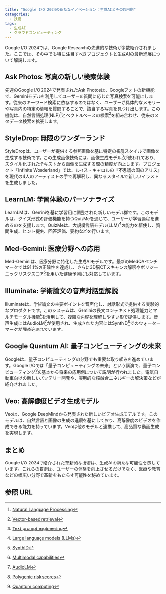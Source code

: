 ```yaml
---
title: "Google I/O 2024の新たなイノベーション：生成AIとその応用例"
categories:
  - 技術
tags:
  - 生成AI
  - クラウドコンピューティング
---
```

Google I/O 2024では、Google Researchの先進的な技術が多数紹介されました。ここでは、その中でも特に注目すべきプロジェクトと生成AIの最新進展について解説します。

## Ask Photos: 写真の新しい検索体験

先週のGoogle I/O 2024で発表されたAsk Photosは、Googleフォトの新機能で、Geminiモデルを利用してユーザーの質問に応じた写真検索を可能にします。従来のキーワード検索に依存するのではなく、ユーザーが具体的なメモリーや写真内の特定の情報を質問することで、該当する写真を見つけ出します。この機能は、自然言語処理(NLP)[^4]とベクトルベースの検索[^7]を組み合わせ、従来のメタデータ検索を拡張します。

## StyleDrop: 無限のワンダーランド

StyleDropは、ユーザーが提供する参照画像を基に特定の視覚スタイルで画像を生成する技術です。この生成画像技術には、画像生成モデル[^11]が使われており、スタイル化されたテキストから画像を生成する際の精度が向上します。プロジェクト「Infinite Wonderland」では、ルイス・キャロルの『不思議の国のアリス』を現代の4人のアーティストの手で再解釈し、異なるスタイルで新しいイラストを生成しました。

## LearnLM: 学習体験のパーソナライズ

LearnLMは、Geminiを基に学習用に調整された新しいモデル群です。このモデルは、クイズ形式の評価機能を持つQuizMeを通じて、ユーザーが学習過程を進めるのを支援します。QuizMeは、大規模言語モデル(LLM)[^9]の能力を駆使し、質問生成、ヒント提供、回答評価、要約などを行います。

## Med-Gemini: 医療分野への応用

Med-Geminiは、医療分野に特化した生成AIモデルです。最新のMedQAベンチマークでは91.1%の正確性を達成し、さらに3D脳CTスキャンの解釈やポリジーニックリスクスコア[^14]を用いた健康予測にも対応しています。

## Illuminate: 学術論文の音声対話型解説

Illuminateは、学術論文の主要ポイントを音声化し、対話形式で提供する実験的なプロダクトです。このシステムは、Geminiの長文コンテキスト処理能力とマルチモーダル機能[^8]を活用して、複雑な内容を理解しやすい形で提供します。音声生成にはAudioLM[^15]が使用され、生成された内容にはSynthID[^13]でのウォーターマークが埋め込まれています。

## Google Quantum AI: 量子コンピューティングの未来

Googleは、量子コンピューティングの分野でも重要な取り組みを進めています。Google I/Oでは「量子コンピューティングの未来」という講演で、量子コンピューティング[^12]の基本から将来の応用例について説明が行われました。電気自動車向けの新しいバッテリー開発や、実用的な核融合エネルギーの解決策などが紹介されました。

## Veo: 高解像度ビデオ生成モデル

Veoは、Google DeepMindから発表された新しいビデオ生成モデルです。このモデルは、自然言語と画像の生成の進展を基にしており、高解像度のビデオを作成できる能力を持っています。Veoは他のモデルと連携して、高品質な動画生成を実現します。

## まとめ

Google I/O 2024で紹介された革新的な技術は、生成AIの新たな可能性を示しています。これらの技術は、ユーザーの体験を向上させるだけでなく、医療や教育などの幅広い分野で革新をもたらす可能性を秘めています。

## 参照 URL
[^1]: [Machine Intelligence](https://ejje.weblio.jp/content/machine+intelligence)
[^2]: [Machine Perception](https://en.wikipedia.org/wiki/Machine_perception)
[^3]: [Machine Translation](https://phrase.com/ja/blog/posts/machine-translation/)
[^4]: [Natural Language Processing](https://www.keyence.co.jp/ss/general/iot-glossary/natural-language-processing.jsp#:~:text=%E3%80%8C%E8%87%AA%E7%84%B6%E8%A8%80%E8%AA%9E%E5%87%A6%E7%90%86%EF%BC%88NLP%EF%BC%9A,%E3%81%AE%E6%8A%80%E8%A1%93%E3%81%AE%E3%81%93%E3%81%A8%E3%81%A7%E3%81%99%E3%80%82)
[^5]: [Speech Processing](https://ejje.weblio.jp/content/speech+processing)
[^6]: [Algorithms & Optimization](https://eow.alc.co.jp/search?q=algorithm)
[^7]: [Vector-based retrieval](https://medium.com/@PolonioliAI/vector-based-retrieval-3ec1b3df6489)
[^8]: [Multimodal capabilities](https://docs.yellow.ai/docs/glossary/multimodal-capabilities)
[^9]: [Large language models (LLMs)](https://atmarkit.itmedia.co.jp/ait/articles/2303/13/news013.html)
[^10]: [Text-to-image generation](https://staffing.archetyp.jp/magazine/text-to-image/)
[^11]: [Text prompt engineering](https://atmarkit.itmedia.co.jp/ait/articles/2309/20/news014.html)
[^12]: [Quantum computing](https://aws.amazon.com/jp/what-is/quantum-computing/#:~:text=%E9%87%8F%E5%AD%90%E3%82%B3%E3%83%B3%E3%83%94%E3%83%A5%E3%83%BC%E3%83%86%E3%82%A3%E3%83%B3%E3%82%B0%E3%81%AF%E3%80%81%E3%82%B3%E3%83%B3%E3%83%94%E3%83%A5%E3%83%BC%E3%82%BF,%E9%96%8B%E7%99%BA%E3%81%8C%E5%90%AB%E3%81%BE%E3%82%8C%E3%81%BE%E3%81%99%E3%80%82)
[^13]: [Polygenic risk scores](https://jp.illumina.com/areas-of-interest/complex-disease-genomics/polygenic-risk-scores.html#:~:text=%E3%83%9D%E3%83%AA%E3%82%B8%E3%83%8B%E3%83%83%E3%82%AF%E3%83%AA%E3%82%B9%E3%82%AF%E3%82%B9%E3%82%B3%E3%82%A2%EF%BC%88%E5%A4%9A,%E3%82%92%E4%BA%88%E6%B8%AC%E3%81%99%E3%82%8B%E6%89%8B%E6%B3%95%E3%81%A7%E3%81%99%E3%80%82)
[^14]: [SynthID](https://deepmind.google/technologies/synthid/)
[^15]: [AudioLM](https://arxiv.org/abs/2209.03143)
[^16]: [Generative AI agents](https://www.oracle.com/jp/artificial-intelligence/generative-ai/agents/)